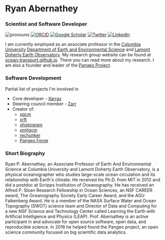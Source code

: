 # Ryan Abernathey


### Scientist and Software Developer


![pronouns](https://img.shields.io/static/v1?label=pronouns&message=he/him&color=red&style=flat-square)
[![ORCID](https://img.shields.io/static/v1?label=ORCID&message=0000-0001-5999-4917&color=green&style=flat-square&logo=orcid)](https://orcid.org/0000-0001-5999-4917)
[![Google Scholar](https://img.shields.io/static/v1?label=&message=Google%20Scholar&color=gray&style=flat-square&logo=google-scholar)](https://scholar.google.com/citations?user=t1lmjVkAAAAJ)
[![Twitter](https://img.shields.io/twitter/follow/rabernat?logo=twitter&style=flat-square)](https://twitter.com/rabernat)
[![LinkedIn](https://img.shields.io/static/v1?label=&message=LinkedIn&color=0077B5&style=flat-square&logo=linkedin)](https://www.linkedin.com/in/ryan-abernathey-32a70652)

I am currently employed as an associate professor in the [Columbia University](https://www.columbia.edu/) [Department of Earth and Environmental Science](https://eesc.columbia.edu/) and [Lamont Doherty Earth Observatory](https://ldeo.columbia.edu/). My research group website can be found at [ocean-transport.github.io](https://ocean-transport.github.io/). There you can read more about my research. I am also a founder and leader of the [Pangeo Project](https://pangeo.io/).

### Software Development

Partial list of projects I'm involved in

- Core developer - [Xarray](https://github.com/pydata/xarray)
- Steering council member - [Zarr](https://github.com/zarr-developers)
- Creator of:
  - [xgcm](https://github.com/xgcm/xgcm/)
  - [xrft](https://github.com/xgcm/xrft/)
  - [xhistogram](https://github.com/xgcm/xhistogram)
  - [xmitgcm](https://github.com/MITgcm/xmitgcm)
  - [rechunker](https://github.com/pangeo-data/rechunker/)
  - [Pangeo Forge](https://github.com/pangeo-forge/) 

### Short Biography

Ryan P. Abernathey, an Associate Professor of Earth And Environmental Science at Columbia University and Lamont Doherty Earth Observatory, is a physical oceanographer who studies large-scale ocean circulation and its relationship with Earth's climate. He received his Ph.D. from MIT in 2012 and did a postdoc at Scripps Institution of Oceanography. He has received an Alfred P. Sloan Research Fellowship in Ocean Sciences, an NSF CAREER award, The Oceanography Society Early Career Award, and the AGU Falkenberg Award. He is a member of the NASA Surface Water and Ocean Topography (SWOT) science team and Director of Data and Computing for a new NSF Science and Technology Center called Learning the Earth with Artificial Intelligence and Physics (LEAP). Prof. Abernathey is an active participant in and advocate for open source software, open data, and reproducible science. In 2016 he helped found the Pangeo project, an open science community focused on big scientific data analytics.

